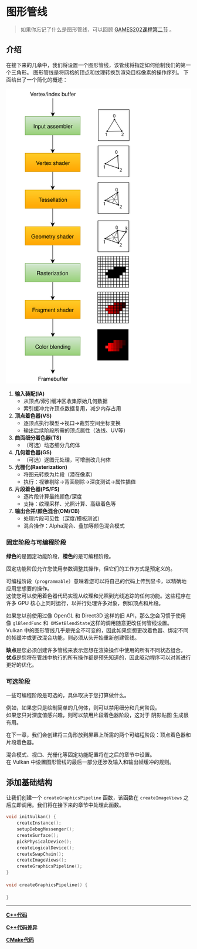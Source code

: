 # **图形管线**

> 如果你忘记了什么是图形管线，可以回顾 [GAMES202课程第二节](https://www.bilibili.com/video/BV1YK4y1T7yY) 。

## **介绍**

在接下来的几章中，我们将设置一个图形管线，该管线将指定如何绘制我们的第一个三角形。
图形管线是将网格的顶点和纹理转换到渲染目标像素的操作序列。
下面给出了一个简化的概述：

![pipeline](../../images/0120/vulkan_simplified_pipeline.svg)

1. **输入装配(IA)**
    - 从顶点/索引缓冲区收集原始几何数据
    - 索引缓冲允许顶点数据复用，减少内存占用
2. **顶点着色器(VS)**
    - 逐顶点执行模型→视口→裁剪空间坐标变换
    - 输出后续阶段所需的顶点属性（法线、UV等）
3. **曲面细分着色器(TS)**
    - （可选）动态细分几何体
4. **几何着色器(GS)**
    - （可选）逐图元处理，可增删改几何体
5. **光栅化(Rasterization)**
    - 将图元转换为片段（潜在像素）
    - 执行：视锥剔除→背面剔除→深度测试→属性插值
6. **片段着色器(PS/FS)**
    - 逐片段计算最终颜色/深度
    - 支持：纹理采样、光照计算、高级着色等
7. **输出合并/颜色混合(OM/CB)**
    - 处理片段可见性（深度/模板测试）
    - 混合操作：Alpha混合、叠加等颜色混合模式

### 固定阶段与可编程阶段

**绿色**的是固定功能阶段，**橙色**的是可编程阶段。

固定功能阶段允许您使用参数调整其操作，但它们的工作方式是预定义的。

可编程阶段（`programmable`）意味着您可以将自己的代码上传到显卡，以精确地应用您想要的操作。  
这使您可以使用着色器代码实现从纹理和光照到光线追踪的任何功能。这些程序在许多 GPU 核心上同时运行，以并行处理许多对象，例如顶点和片段。

如果您以前使用过像 OpenGL 和 Direct3D 这样的旧 API，那么您会习惯于使用像 `glBlendFunc` 和` OMSetBlendState`这样的调用随意更改任何管线设置。  
Vulkan 中的图形管线几乎是完全不可变的，因此如果您想更改着色器、绑定不同的帧缓冲或更改混合功能，则必须从头开始重新创建管线。

**缺点**是您必须创建许多管线来表示您想在渲染操作中使用的所有不同状态组合。  
**优点**是您将在管线中执行的所有操作都是预先知道的，因此驱动程序可以对其进行更好的优化。

### 可选阶段

一些可编程阶段是可选的，具体取决于您打算做什么。  

例如，如果您只是绘制简单的几何体，则可以禁用细分和几何阶段。   
如果您只对深度值感兴趣，则可以禁用片段着色器阶段，这对于 阴影贴图 生成很有用。

在下一章，我们会创建将三角形放到屏幕上所需的两个可编程阶段：顶点着色器和片段着色器。

混合模式、视口、光栅化等固定功能配置将在之后的章节中设置。  
在 Vulkan 中设置图形管线的最后一部分还涉及输入和输出帧缓冲的规则。

## **添加基础结构**

让我们创建一个 `createGraphicsPipeline` 函数，该函数在 `createImageViews` 之后立即调用。我们将在接下来的章节中处理此函数。

```c++
void initVulkan() {
    createInstance();
    setupDebugMessenger();
    createSurface();
    pickPhysicalDevice();
    createLogicalDevice();
    createSwapChain();
    createImageViews();
    createGraphicsPipeline();
}

void createGraphicsPipeline() {

}
```

---

**[C++代码](../../codes/01/20_pipeline/main.cpp)**

**[C++代码差异](../../codes/01/20_pipeline/main.diff)**

**[CMake代码](../../codes/01/00_base/CMakeLists.txt)**
